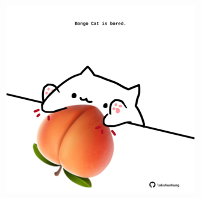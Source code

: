 <!-- built at 08/06/2021, 23:03:12 UTC -->
<p align="center">
  <img width="500" height="500" src="./ReadmeImage.svg">
</p>
